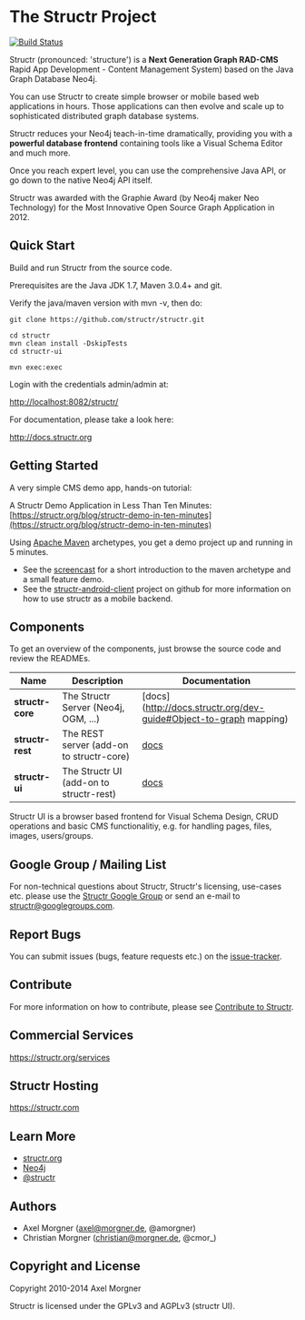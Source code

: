 # The Structr Project

[![Build Status](https://secure.travis-ci.org/structr/structr.png)](http://travis-ci.org/structr/structr)

Structr (pronounced: 'structure') is a **Next Generation Graph RAD-CMS** 
Rapid App Development - Content Management System) based on the Java Graph
Database Neo4j.

You can use Structr to create simple browser or mobile based web applications
in hours. Those applications can then evolve and scale up to sophisticated
distributed graph database systems.

Structr reduces your Neo4j teach-in-time dramatically, providing you with
a **powerful database frontend** containing tools like a Visual Schema Editor
and much more. 

Once you reach expert level, you can use the comprehensive Java API, or go
down to the native Neo4j API itself.

Structr was awarded with the Graphie Award (by Neo4j maker Neo Technology)
for the Most Innovative Open Source Graph Application in 2012.


## Quick Start

Build and run Structr from the source code.

Prerequisites are the Java JDK 1.7, Maven 3.0.4+ and git.

Verify the java/maven version with mvn -v, then do:

```
git clone https://github.com/structr/structr.git

cd structr
mvn clean install -DskipTests
cd structr-ui

mvn exec:exec
```

Login with the credentials admin/admin at:

[http://localhost:8082/structr/](http://localhost:8082/structr/)

For documentation, please take a look here:

http://docs.structr.org

## Getting Started

A very simple CMS demo app, hands-on tutorial: 

A Structr Demo Application in Less Than Ten Minutes: [https://structr.org/blog/structr-demo-in-ten-minutes](https://structr.org/blog/structr-demo-in-ten-minutes)

Using [Apache Maven](http://maven.apache.org/) archetypes, you get a demo project up and running in 5 minutes.

- See the [screencast](http://vimeo.com/53235075) for a short introduction to the maven archetype and a small feature demo.
- See the [structr-android-client](https://github.com/structr/structr-android-client) project on github for more information on how to use structr as a mobile backend.


## Components

To get an overview of the components, just browse the source code and review the READMEs.

Name             | Description                              | Documentation
---------------- | ---------------------------------------- | -----------------------------------------------------------------
**structr-core** | The Structr Server (Neo4j, OGM, ...)     | [docs](http://docs.structr.org/dev-guide#Object-to-graph mapping)
**structr-rest** | The REST server (add-on to structr-core) | [docs](http://docs.structr.org/rest-user-guide)
**structr-ui**   | The Structr UI (add-on to structr-rest)  | [docs](http://docs.structr.org/frontend-user-guide)

Structr UI is a browser based frontend for Visual Schema Design, CRUD operations and basic CMS functionalitiy, e.g. for handling pages, files, images, users/groups.

## Google Group / Mailing List

For non-technical questions about Structr, Structr's licensing, use-cases etc. please use the [Structr Google Group](https://groups.google.com/forum/#!forum/structr) or send an e-mail to [structr@googlegroups.com](structr@googlegroups.com).

## Report Bugs

You can submit issues (bugs, feature requests etc.) on the [issue-tracker](https://github.com/structr/structr/issues).

## Contribute

For more information on how to contribute, please see [Contribute to Structr](http://docs.structr.org/contribute).

## Commercial Services

https://structr.org/services

## Structr Hosting

https://structr.com

## Learn More

- [structr.org](http://structr.org)
- [Neo4j](http://neo4j.org)
- [@structr](https://twitter.com/structr)

## Authors

- Axel Morgner (axel@morgner.de, @amorgner)
- Christian Morgner (christian@morgner.de, @cmor_)

## Copyright and License

Copyright 2010-2014 Axel Morgner

Structr is licensed under the GPLv3 and AGPLv3 (structr UI).
